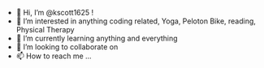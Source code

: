- 👋 Hi, I’m @kscott1625 !
- 👀 I’m interested in anything coding related, Yoga, Peloton Bike, reading, Physical Therapy
- 🌱 I’m currently learning anything and everything
- 💞️ I’m looking to collaborate on 
- 📫 How to reach me ...

<!---
kscott1625/kscott1625 is a ✨ special ✨ repository because its `README.md` (this file) appears on your GitHub profile.
You can click the Preview link to take a look at your changes.
--->
